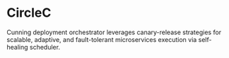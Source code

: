# CircleC
Cunning deployment orchestrator leverages canary-release strategies for scalable, adaptive, and fault-tolerant microservices execution via self-healing scheduler.
